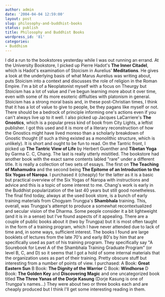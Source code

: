 ```yaml
---
author: admin
date: '2004-04-04 12:59:00'
layout: post
slug: philosophy-and-buddhist-books
status: publish
title: Philosophy and Buddhist Books
wordpress_id: '81'
categories:
- Buddhism
---
```


I did a run to the bookstores yesterday while I was out running an
errand. At the University Bookstore, I picked up Pierre Hadot's **The
Inner Citadel**, which is Hadot's examination of Stoicism in Aurelius'
**Meditations**. He gives a look at the underlying basis of what Marus
Aurelius was writing about, puts Stoicism into a context and discusses
the role of religion in the Roman Empire. I'm a bit of a Neoplatonist
myself with a focus on Theurgy but Stoicism has a lot of value and I've
begun learning more about it over time, even with some of its more
esoteric diffiulties with platonism in general. Stoicism has a strong
moral basis and, in these post-Christian times, I think that it has a
lot of value to give to people, be they pagans like myself or not. There
should be a bedrock of principle informing one's actions even if you
can't always live up to it well. I also picked up Jacques LaCarriere's
**The Gnostics**, which is a popular press kind of book from City
Lights, a leftist publisher. I got this used and it is more of a
literary reconstruction of how the Gnostics might have lived moreso than
a scholarly breakdown of Gnostic thought (if such a thing existed as a
monolithic structure, which is unlikely). It is short and ought to be
fun to read. On the Tantric front, I picked up **The Tantric View of
Life** by Herbert Guenther and **Tibetan Yoga** by Garma C. C, Chang.
The last is really utterly mistitled. The bookstore had another book
with the exact same contents labled "rare" under a different title. It
is really a collection of two sets of essays. The first on **The
Teaching of Mahamudra** and the second being **The Epitome of an
Introduction to the Six Yogas of Naropa**. I purchased it (cheaply) for
the latter as it is a basic but practical overview of the Six Yogas of
Naropa with instructions and advice and this is a topic of some interest
to me. Chang's work is early in the Buddhist popularization of the last
40 years but still good nonetheless. The final find today, always at the
used book store, is a bunch of early training materials from Chogyam
Trungpa's **Shambhala** training. This, overall, was Trungpa's attempt
to produce a somewhat recontextualized and secular vision of the Dharma.
Some people consider it a bit lightweight (and it is in a sense) but
I've found aspects of it appealing. There are a couple of public books
about it (two by Trungpa) but it is most often taught in the form of a
training program, which I have never attended due to lack of time and,
in some ways, sufficient interest. The books I found are large booklets
of lectures from the late 70's and early 80's by him that are
specifically used as part of his training program. They specifically say
"A Sourebook for Level A of the Shambhala Training Graduate Program" (or
level B, C, and D) so it seems that I got a hold of some internal
materials that the organization uses as part of their training. Pretty
obscure stuff but interesting from a number of points of view. I
purchased: A Book: **Great Eastern Sun** B Book: **The Dignity of the
Warrior** C Book: **Windhorse** D Book: **The Golden Key** and
**Discovering Magic** and one uncategorized book titled **The Three
Yanas of the Dorje Kasung** (Dorje Kasung is one of Trungpa's names...)
They were about two or three books each and are cheaply produced but I
think I'll get some interesting reading in them.
